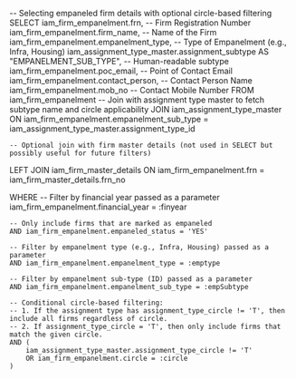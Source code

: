 -- Selecting empaneled firm details with optional circle-based filtering
SELECT
    iam_firm_empanelment.frn,                          -- Firm Registration Number
    iam_firm_empanelment.firm_name,                    -- Name of the Firm
    iam_firm_empanelment.empanelment_type,             -- Type of Empanelment (e.g., Infra, Housing)
    iam_assignment_type_master.assignment_subtype AS "EMPANELMENT_SUB_TYPE",  -- Human-readable subtype
    iam_firm_empanelment.poc_email,                    -- Point of Contact Email
    iam_firm_empanelment.contact_person,               -- Contact Person Name
    iam_firm_empanelment.mob_no                        -- Contact Mobile Number
FROM
    iam_firm_empanelment
    -- Join with assignment type master to fetch subtype name and circle applicability
JOIN
    iam_assignment_type_master
    ON iam_firm_empanelment.empanelment_sub_type = iam_assignment_type_master.assignment_type_id

    -- Optional join with firm master details (not used in SELECT but possibly useful for future filters)
LEFT JOIN
    iam_firm_master_details
    ON iam_firm_empanelment.frn = iam_firm_master_details.frn_no

WHERE
    -- Filter by financial year passed as a parameter
    iam_firm_empanelment.financial_year = :finyear

    -- Only include firms that are marked as empaneled
    AND iam_firm_empanelment.empaneled_status = 'YES'

    -- Filter by empanelment type (e.g., Infra, Housing) passed as a parameter
    AND iam_firm_empanelment.empanelment_type = :emptype

    -- Filter by empanelment sub-type (ID) passed as a parameter
    AND iam_firm_empanelment.empanelment_sub_type = :empSubtype

    -- Conditional circle-based filtering:
    -- 1. If the assignment type has assignment_type_circle != 'T', then include all firms regardless of circle.
    -- 2. If assignment_type_circle = 'T', then only include firms that match the given circle.
    AND (
        iam_assignment_type_master.assignment_type_circle != 'T'
        OR iam_firm_empanelment.circle = :circle
    )